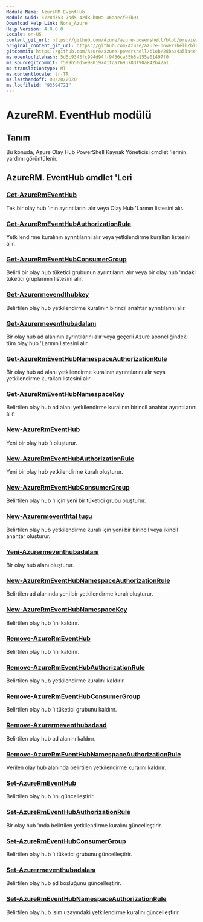 ```yaml
---
Module Name: AzureRM.EventHub
Module Guid: 5728d353-7ad5-42d8-b00a-46aaecf07b91
Download Help Link: None_Azure
Help Version: 4.0.0.0
Locale: en-US
content_git_url: https://github.com/Azure/azure-powershell/blob/preview/src/ResourceManager/EventHub/Commands.EventHub/help/AzureRM.EventHub.md
original_content_git_url: https://github.com/Azure/azure-powershell/blob/preview/src/ResourceManager/EventHub/Commands.EventHub/help/AzureRM.EventHub.md
gitcommit: https://github.com/Azure/azure-powershell/blob/28baa4a53a4efceb1197c032a8db08e199f0858d
ms.openlocfilehash: 5d5c9343fc994d94ff9456ca35b5a155a01497f0
ms.sourcegitcommit: f599b50d5e980197d1fca769378df90a842b42a1
ms.translationtype: MT
ms.contentlocale: tr-TR
ms.lasthandoff: 08/20/2020
ms.locfileid: "93594721"
---
```

# AzureRM. EventHub modülü
## Tanım
Bu konuda, Azure Olay Hub PowerShell Kaynak Yöneticisi cmdlet 'lerinin yardımı görüntülenir.

## AzureRM. EventHub cmdlet 'Leri
### [Get-AzureRmEventHub](Get-AzureRmEventHub.md)
Tek bir olay hub 'ının ayrıntılarını alır veya Olay Hub 'Larının listesini alır.

### [Get-AzureRmEventHubAuthorizationRule](Get-AzureRmEventHubAuthorizationRule.md)
Yetkilendirme kuralının ayrıntılarını alır veya yetkilendirme kuralları listesini alır.

### [Get-AzureRmEventHubConsumerGroup](Get-AzureRmEventHubConsumerGroup.md)
Belirli bir olay hub tüketici grubunun ayrıntılarını alır veya bir olay hub 'ındaki tüketici gruplarının listesini alır.

### [Get-Azurermevendthubkey](Get-AzureRmEventHubKey.md)
Belirtilen olay hub yetkilendirme kuralının birincil anahtar ayrıntılarını alır.

### [Get-Azurermeventhubadalanı](Get-AzureRmEventHubNamespace.md)
Bir olay hub ad alanının ayrıntılarını alır veya geçerli Azure aboneliğindeki tüm olay hub 'Larının listesini alır.

### [Get-AzureRmEventHubNamespaceAuthorizationRule](Get-AzureRmEventHubNamespaceAuthorizationRule.md)
Bir olay hub ad alanı yetkilendirme kuralının ayrıntılarını alır veya yetkilendirme kuralları listesini alır.

### [Get-AzureRmEventHubNamespaceKey](Get-AzureRmEventHubNamespaceKey.md)
Belirtilen olay hub ad alanı yetkilendirme kuralının birincil anahtar ayrıntılarını alır.

### [New-AzureRmEventHub](New-AzureRmEventHub.md)
Yeni bir olay hub 'ı oluşturur.

### [New-AzureRmEventHubAuthorizationRule](New-AzureRmEventHubAuthorizationRule.md)
Yeni bir olay hub yetkilendirme kuralı oluşturur.

### [New-AzureRmEventHubConsumerGroup](New-AzureRmEventHubConsumerGroup.md)
Belirtilen olay hub 'ı için yeni bir tüketici grubu oluşturur.

### [New-Azurermeventhtal tuşu](New-AzureRmEventHubKey.md)
Belirtilen olay hub yetkilendirme kuralı için yeni bir birincil veya ikincil anahtar oluşturur.

### [Yeni-Azurermeventhubadalanı](New-AzureRmEventHubNamespace.md)
Bir olay hub alanı oluşturur.

### [New-AzureRmEventHubNamespaceAuthorizationRule](New-AzureRmEventHubNamespaceAuthorizationRule.md)
Belirtilen ad alanında yeni bir yetkilendirme kuralı oluşturur.

### [New-AzureRmEventHubNamespaceKey](New-AzureRmEventHubNamespaceKey.md)
Belirtilen olay hub 'ını kaldırır.

### [Remove-AzureRmEventHub](Remove-AzureRmEventHub.md)
Belirtilen olay hub 'ını kaldırır.

### [Remove-AzureRmEventHubAuthorizationRule](Remove-AzureRmEventHubAuthorizationRule.md)
Belirtilen olay hub yetkilendirme kuralını kaldırır.

### [Remove-AzureRmEventHubConsumerGroup](Remove-AzureRmEventHubConsumerGroup.md)
Belirtilen olay hub 'ı tüketici grubunu kaldırır.

### [Remove-Azurermeventhubadaad](Remove-AzureRmEventHubNamespace.md)
Belirtilen olay hub ad alanını kaldırır.

### [Remove-AzureRmEventHubNamespaceAuthorizationRule](Remove-AzureRmEventHubNamespaceAuthorizationRule.md)
Verilen olay hub alanında belirtilen yetkilendirme kuralını kaldırır.

### [Set-AzureRmEventHub](Set-AzureRmEventHub.md)
Belirtilen olay hub 'ını güncelleştirir.

### [Set-AzureRmEventHubAuthorizationRule](Set-AzureRmEventHubAuthorizationRule.md)
Bir olay hub 'ında belirtilen yetkilendirme kuralını güncelleştirir.

### [Set-AzureRmEventHubConsumerGroup](Set-AzureRmEventHubConsumerGroup.md)
Belirtilen olay hub 'ı tüketici grubunu güncelleştirir.

### [Set-Azurermeventhubadalanı](Set-AzureRmEventHubNamespace.md)
Belirtilen olay hub ad boşluğunu güncelleştirir.

### [Set-AzureRmEventHubNamespaceAuthorizationRule](Set-AzureRmEventHubNamespaceAuthorizationRule.md)
Belirtilen olay hub isim uzayındaki yetkilendirme kuralını güncelleştirir.

